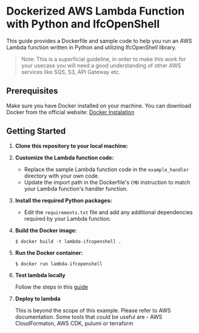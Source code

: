 Dockerized AWS Lambda Function with Python and IfcOpenShell
===========================================================

This guide provides a Dockerfile and sample code to help you run an AWS Lambda function written in Python and utilizing IfcOpenShell library. 

> Note: This is a superficial guideline, in order to make this work for your usecase you will need a good understanding of other AWS services like SQS, S3, API Gateway etc.

Prerequisites
-------------

Make sure you have Docker installed on your machine. You can download Docker from the official website: [Docker Instalation](https://docs.docker.com/engine/install/)

Getting Started
---------------

1. **Clone this repository to your local machine:**

2. **Customize the Lambda function code:**
   
   - Replace the sample Lambda function code in the `example_handler` directory with your own code.
   - Update the import path in the Dockerfile's `CMD` instruction to match your Lambda function's handler function.

3. **Install the required Python packages:**
   - Edit the `requirements.txt` file and add any additional dependencies required by your Lambda function.

4. **Build the Docker image:**

   ```shell
   $ docker build -t lambda-ifcopenshell .
   ```

5. **Run the Docker container:**

    ```shell
   $ docker run lambda-ifcopenshell
    ```
6. **Test lambda locally**
    
    Follow the steps in this [guide](https://docs.aws.amazon.com/lambda/latest/dg/images-test.html)


7. **Deploy to lambda**
 
    This is beyond the scope of this example. Please refer to AWS documentation. Some tools that could be useful are - AWS CloudFormaton, AWS CDK, pulumi or terraform
